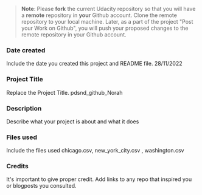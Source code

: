 >**Note**: Please **fork** the current Udacity repository so that you will have a **remote** repository in **your** Github account. Clone the remote repository to your local machine. Later, as a part of the project "Post your Work on Github", you will push your proposed changes to the remote repository in your Github account.

### Date created
Include the date you created this project and README file. 
28/11/2022 

### Project Title
Replace the Project Title. 
pdsnd_github_Norah

### Description
Describe what your project is about and what it does

### Files used
Include the files used
chicago.csv, new_york_city.csv , washington.csv

### Credits
It's important to give proper credit. Add links to any repo that inspired you or blogposts you consulted.

